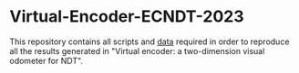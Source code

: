 # Virtual-Encoder-ECNDT-2023

This repository contains all scripts and <a href="https://drive.google.com/drive/folders/1IEDjHuvrFpMRdltmPRAk1uatcMgQzyiS?usp=share_link">data</a> required in order to reproduce all the results generated in "Virtual encoder: a two-dimension visual odometer for NDT".
